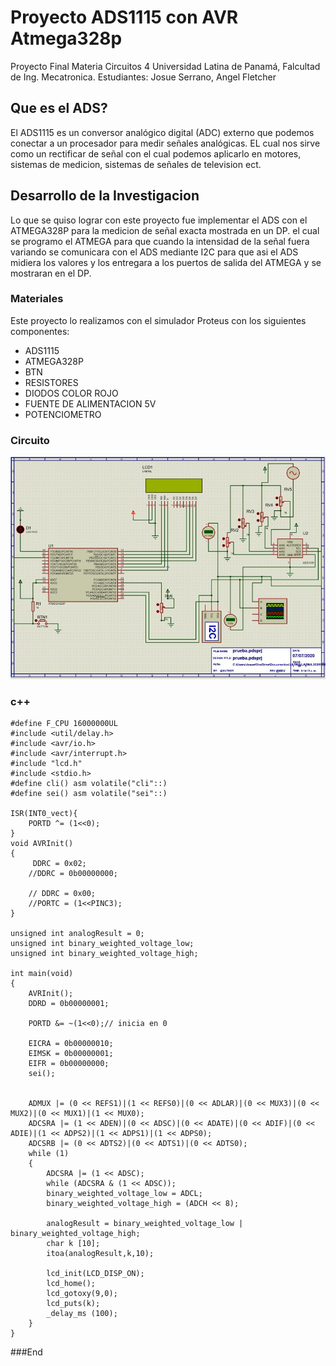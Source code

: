 # Proyecto ADS1115 con AVR Atmega328p

Proyecto Final Materia Circuitos 4 Universidad Latina de Panamá, Falcultad de Ing. Mecatronica. Estudiantes: Josue Serrano, Angel Fletcher

## Que es el ADS?

El ADS1115 es un conversor analógico digital (ADC) externo que podemos conectar a un procesador para medir señales analógicas. EL cual nos sirve como un rectificar de señal con el cual podemos aplicarlo en motores, sistemas de medicion, sistemas de señales de television ect.

## Desarrollo de la Investigacion

Lo que se quiso lograr con este proyecto fue implementar el ADS con el ATMEGA328P para la medicion de señal exacta mostrada en un DP. el cual se programo el ATMEGA para que cuando la intensidad de la señal fuera variando se comunicara con el ADS mediante I2C para que asi el ADS midiera los valores y los entregara a los puertos de salida del ATMEGA y se mostraran en el DP.

### Materiales

Este proyecto lo realizamos con el simulador Proteus con los siguientes componentes:

- ADS1115
- ATMEGA328P
- BTN
- RESISTORES
- DIODOS COLOR ROJO
- FUENTE DE ALIMENTACION 5V
- POTENCIOMETRO

### Circuito

![Circuito](/image/1.jpg)

### c++

    #define F_CPU 16000000UL
    #include <util/delay.h>
    #include <avr/io.h>
    #include <avr/interrupt.h>
    #include "lcd.h"
    #include <stdio.h>
    #define cli() asm volatile("cli"::)
    #define sei() asm volatile("sei"::)

    ISR(INT0_vect){
    	PORTD ^= (1<<0);
    }
    void AVRInit()
    {
    	 DDRC = 0x02;
    	//DDRC = 0b00000000;

    	// DDRC = 0x00;
    	//PORTC = (1<<PINC3);
    }

    unsigned int analogResult = 0;
    unsigned int binary_weighted_voltage_low;
    unsigned int binary_weighted_voltage_high;

    int main(void)
    {
    	AVRInit();
    	DDRD = 0b00000001;

    	PORTD &= ~(1<<0);// inicia en 0

    	EICRA = 0b00000010;
    	EIMSK = 0b00000001;
    	EIFR = 0b00000000;
    	sei();


    	ADMUX |= (0 << REFS1)|(1 << REFS0)|(0 << ADLAR)|(0 << MUX3)|(0 << MUX2)|(0 << MUX1)|(1 << MUX0);
    	ADCSRA |= (1 << ADEN)|(0 << ADSC)|(0 << ADATE)|(0 << ADIF)|(0 << ADIE)|(1 << ADPS2)|(1 << ADPS1)|(1 << ADPS0);
    	ADCSRB |= (0 << ADTS2)|(0 << ADTS1)|(0 << ADTS0);
    	while (1)
    	{
    		ADCSRA |= (1 << ADSC);
    		while (ADCSRA & (1 << ADSC));
    		binary_weighted_voltage_low = ADCL;
    		binary_weighted_voltage_high = (ADCH << 8);

    		analogResult = binary_weighted_voltage_low | binary_weighted_voltage_high;
    		char k [10];
    		itoa(analogResult,k,10);

    		lcd_init(LCD_DISP_ON);
    		lcd_home();
    		lcd_gotoxy(9,0);
    		lcd_puts(k);
    		_delay_ms (100);
    	}
    }

###End

